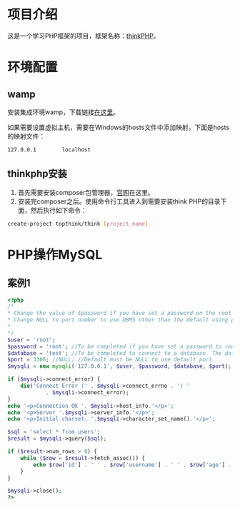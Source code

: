 # 项目介绍
这是一个学习PHP框架的项目，框架名称：[thinkPHP](https://www.thinkphp.cn/)。

# 环境配置
## wamp
安装集成环境wamp，下载链接[在这里](https://www.wampserver.com/en/)。

如果需要设置虚拟主机，需要在Windows的hosts文件中添加映射，下面是hosts的映射文件：
```txt
127.0.0.1		 localhost
```

## thinkphp安装
1. 首先需要安装composer包管理器，[官网](https://getcomposer.org/)在这里。
2. 安装完composer之后。使用命令行工具进入到需要安装think PHP的目录下面，然后执行如下命令：
```bash
create-project topthink/think [project_name]
```
# PHP操作MySQL
## 案例1
```php
<?php
/*
* Change the value of $password if you have set a password on the root userid
* Change NULL to port number to use DBMS other than the default using port 3306
*
*/
$user = 'root';
$password = 'root'; //To be completed if you have set a password to root
$database = 'test'; //To be completed to connect to a database. The database must exist.
$port = 3306; //NULL; //Default must be NULL to use default port
$mysqli = new mysqli('127.0.0.1', $user, $password, $database, $port);

if ($mysqli->connect_error) {
    die('Connect Error (' . $mysqli->connect_errno . ') '
            . $mysqli->connect_error);
}
echo '<p>Connection OK '. $mysqli->host_info.'</p>';
echo '<p>Server '.$mysqli->server_info.'</p>';
echo '<p>Initial charset: '.$mysqli->character_set_name().'</p>';

$sql = 'select * from users';
$result = $mysqli->query($sql);

if ($result->num_rows > 0) {
    while ($row = $result->fetch_assoc()) {
        echo $row['id'] . ' ' . $row['username'] . ' ' . $row['age'] . ' ' . $row['nickname'];
    }
}

$mysqli->close();
?>
```